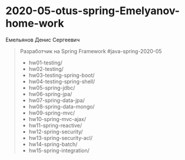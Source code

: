 # 2020-05-otus-spring-Emelyanov-home-work

Емельянов Денис Сергеевич
>Разработчик на Spring Framework
> #java-spring-2020-05
>
>* hw01-testing/
>* hw02-testing/
>* hw03-testing-spring-boot/
>* hw04-testing-spring-shell/
>* hw05-spring-jdbc/
>* hw06-spring-jpa/
>* hw07-spring-data-jpa/
>* hw08-spring-data-mongo/
>* hw09-spring-mvc/
>* hw10-spring-mvc-ajax/
>* hw11-spring-reactive/
>* hw12-spring-security/
>* hw13-spring-security-acl/
>* hw14-spring-batch/
>* hw15-spring-integration/

